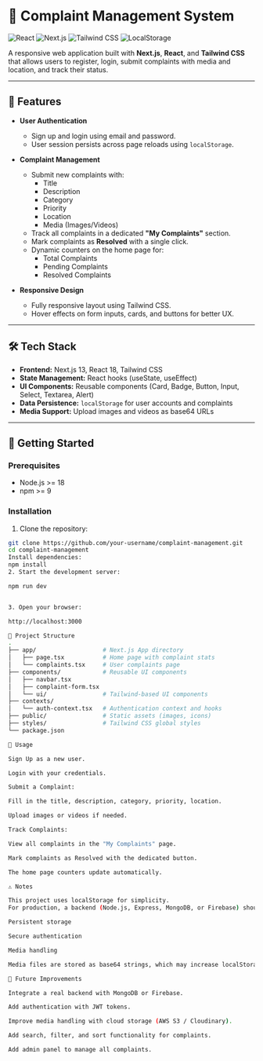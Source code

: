 # 📝 Complaint Management System

![React](https://img.shields.io/badge/React-18.2.0-blue?logo=react) 
![Next.js](https://img.shields.io/badge/Next.js-13-black?logo=next.js) 
![Tailwind CSS](https://img.shields.io/badge/Tailwind%20CSS-3.3.3-blue?logo=tailwind-css) 
![LocalStorage](https://img.shields.io/badge/Storage-localStorage-yellow)

A responsive web application built with **Next.js**, **React**, and **Tailwind CSS** that allows users to register, login, submit complaints with media and location, and track their status.

---

## 🌟 Features

- **User Authentication**
  - Sign up and login using email and password.
  - User session persists across page reloads using `localStorage`.

- **Complaint Management**
  - Submit new complaints with:
    - Title
    - Description
    - Category
    - Priority
    - Location
    - Media (Images/Videos)
  - Track all complaints in a dedicated **"My Complaints"** section.
  - Mark complaints as **Resolved** with a single click.
  - Dynamic counters on the home page for:
    - Total Complaints
    - Pending Complaints
    - Resolved Complaints

- **Responsive Design**
  - Fully responsive layout using Tailwind CSS.
  - Hover effects on form inputs, cards, and buttons for better UX.

---

## 🛠 Tech Stack

- **Frontend:** Next.js 13, React 18, Tailwind CSS  
- **State Management:** React hooks (useState, useEffect)  
- **UI Components:** Reusable components (Card, Badge, Button, Input, Select, Textarea, Alert)  
- **Data Persistence:** `localStorage` for user accounts and complaints  
- **Media Support:** Upload images and videos as base64 URLs  

---

## 🚀 Getting Started

### Prerequisites

- Node.js >= 18
- npm >= 9

### Installation

1. Clone the repository:

```bash
git clone https://github.com/your-username/complaint-management.git
cd complaint-management
Install dependencies: 
npm install
2. Start the development server:

npm run dev


3. Open your browser:

http://localhost:3000

📁 Project Structure
.
├── app/                   # Next.js App directory
│   ├── page.tsx           # Home page with complaint stats
│   └── complaints.tsx     # User complaints page
├── components/            # Reusable UI components
│   ├── navbar.tsx
│   ├── complaint-form.tsx
│   └── ui/                # Tailwind-based UI components
├── contexts/
│   └── auth-context.tsx   # Authentication context and hooks
├── public/                # Static assets (images, icons)
├── styles/                # Tailwind CSS global styles
└── package.json

📌 Usage

Sign Up as a new user.

Login with your credentials.

Submit a Complaint:

Fill in the title, description, category, priority, location.

Upload images or videos if needed.

Track Complaints:

View all complaints in the "My Complaints" page.

Mark complaints as Resolved with the dedicated button.

The home page counters update automatically.

⚠️ Notes

This project uses localStorage for simplicity.
For production, a backend (Node.js, Express, MongoDB, or Firebase) should be used for:

Persistent storage

Secure authentication

Media handling

Media files are stored as base64 strings, which may increase localStorage size.

🔮 Future Improvements

Integrate a real backend with MongoDB or Firebase.

Add authentication with JWT tokens.

Improve media handling with cloud storage (AWS S3 / Cloudinary).

Add search, filter, and sort functionality for complaints.

Add admin panel to manage all complaints.